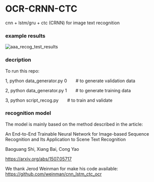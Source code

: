 # OCR-CRNN-CTC

cnn + lstm/gru + ctc (CRNN) for image text recognition


### example results
 
![aaa_recog_test_results](https://github.com/Li-Ming-Fan/OCR-CRNN-CTC/blob/master/aaa_recog_test_results/test_results.JPG?raw=true)
  
  
### decription
  
To run this repo:

1, python data_generator.py 0     &nbsp; &nbsp; &nbsp;     # to generate validation data
  
2, python data_generator.py 1     &nbsp; &nbsp; &nbsp;    # to generate training data
  
3, python script_recog.py      &nbsp; &nbsp; &nbsp;     # to train and validate
  


### recognition model

The model is mainly based on the method described in the article:
  
An End-to-End Trainable Neural Network for Image-based Sequence Recognition and Its Application to Scene Text Recognition
  
Baoguang Shi, Xiang Bai, Cong Yao
  
https://arxiv.org/abs/1507.05717
  
  
  
We thank Jerod Weinman for make his code available: https://github.com/weinman/cnn_lstm_ctc_ocr


